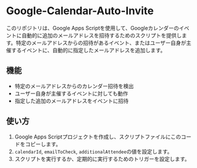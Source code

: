 # Google-Calendar-Auto-Invite

このリポジトリは、Google Apps Scriptを使用して、Googleカレンダーのイベントに自動的に追加のメールアドレスを招待するためのスクリプトを提供します。特定のメールアドレスからの招待があるイベント、またはユーザー自身が主催するイベントに、自動的に指定したメールアドレスを追加します。

## 機能
- 特定のメールアドレスからのカレンダー招待を検出
- ユーザー自身が主催するイベントに対しても動作
- 指定した追加のメールアドレスをイベントに招待

## 使い方
1. Google Apps Scriptプロジェクトを作成し、スクリプトファイルにこのコードをコピーします。
2. `calendarId`, `emailToCheck`, `additionalAttendee`の値を設定します。
3. スクリプトを実行するか、定期的に実行するためのトリガーを設定します。
